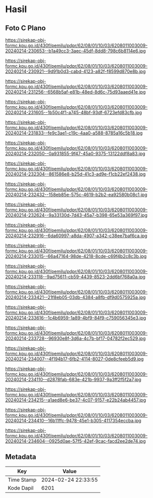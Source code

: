 # Hasil

## Foto C Plano

https://sirekap-obj-formc.kpu.go.id/430f/pemilu/pdpr/62/08/01/10/03/6208011003009-20240214-230653--b1a49cc3-3aec-45df-8dd8-798c6b8114e6.jpg

https://sirekap-obj-formc.kpu.go.id/430f/pemilu/pdpr/62/08/01/10/03/6208011003009-20240214-230921--9d91b0d3-cabd-4123-a82f-f8599d870e8b.jpg

https://sirekap-obj-formc.kpu.go.id/430f/pemilu/pdpr/62/08/01/10/03/6208011003009-20240214-231256--6568b5af-e81b-48ed-8d6c-75d93aaed41e.jpg

https://sirekap-obj-formc.kpu.go.id/430f/pemilu/pdpr/62/08/01/10/03/6208011003009-20240214-231605--1b50c4f1-a745-48bf-93df-6723efd83cfb.jpg

https://sirekap-obj-formc.kpu.go.id/430f/pemilu/pdpr/62/08/01/10/03/6208011003009-20240214-231833--fe9c3ae1-c19c-4aa0-a588-8785a16c5b18.jpg

https://sirekap-obj-formc.kpu.go.id/430f/pemilu/pdpr/62/08/01/10/03/6208011003009-20240214-232050--0a931855-9f47-45a0-9375-13122ddf8a83.jpg

https://sirekap-obj-formc.kpu.go.id/430f/pemilu/pdpr/62/08/01/10/03/6208011003009-20240214-232304--861586e8-b25d-41c3-ad9e-f1cb22ef2438.jpg

https://sirekap-obj-formc.kpu.go.id/430f/pemilu/pdpr/62/08/01/10/03/6208011003009-20240214-232432--158eb85e-575c-4619-b2b2-ea92580b08c1.jpg

https://sirekap-obj-formc.kpu.go.id/430f/pemilu/pdpr/62/08/01/10/03/6208011003009-20240214-232624--9a33130d-7d43-45a7-b398-65e53a369f97.jpg

https://sirekap-obj-formc.kpu.go.id/430f/pemilu/pdpr/62/08/01/10/03/6208011003009-20240214-232916--6da60997-a8da-4907-a342-c38ee7baf6ca.jpg

https://sirekap-obj-formc.kpu.go.id/430f/pemilu/pdpr/62/08/01/10/03/6208011003009-20240214-233015--66a47164-98de-4218-8cde-c69f4b2c8c3b.jpg

https://sirekap-obj-formc.kpu.go.id/430f/pemilu/pdpr/62/08/01/10/03/6208011003009-20240214-233118--9ad75611-cb59-4439-8523-2dd6bf768a0a.jpg

https://sirekap-obj-formc.kpu.go.id/430f/pemilu/pdpr/62/08/01/10/03/6208011003009-20240214-233421--21f8eb05-03db-4384-a8fb-df9d0575925a.jpg

https://sirekap-obj-formc.kpu.go.id/430f/pemilu/pdpr/62/08/01/10/03/6208011003009-20240214-233616--1c4b6959-1a89-4bf9-84f9-c759056345e3.jpg

https://sirekap-obj-formc.kpu.go.id/430f/pemilu/pdpr/62/08/01/10/03/6208011003009-20240214-233728--96930e8f-3d6a-4c7b-bf17-04782f2ec529.jpg

https://sirekap-obj-formc.kpu.go.id/430f/pemilu/pdpr/62/08/01/10/03/6208011003009-20240214-234007--4f194b17-6fb2-4114-8027-0de8cfeeb5d9.jpg

https://sirekap-obj-formc.kpu.go.id/430f/pemilu/pdpr/62/08/01/10/03/6208011003009-20240214-234110--d2878fab-683e-421b-9937-9a3ff2f5f2a7.jpg

https://sirekap-obj-formc.kpu.go.id/430f/pemilu/pdpr/62/08/01/10/03/6208011003009-20240214-234215--a1aed8e6-be37-4c07-9157-e22b24ab4457.jpg

https://sirekap-obj-formc.kpu.go.id/430f/pemilu/pdpr/62/08/01/10/03/6208011003009-20240214-234410--16b11ffc-9478-45e1-b305-4117354eccba.jpg

https://sirekap-obj-formc.kpu.go.id/430f/pemilu/pdpr/62/08/01/10/03/6208011003009-20240214-234604--0925d0ae-57f5-42ef-9cac-facd2ee2de74.jpg


## Metadata

| Key        | Value               |
| ---------- | ------------------- |
| Time Stamp | 2024-02-24 22:33:55 |
| Kode Dapil | 6201                |



